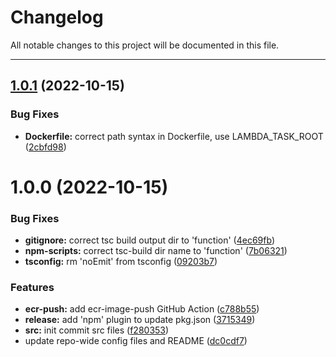 # Changelog

All notable changes to this project will be documented in this file.

---


## [1.0.1](https://github.com/Nerdware-LLC/lambda-push-notification-service/compare/v1.0.0...v1.0.1) (2022-10-15)


### Bug Fixes

* **Dockerfile:** correct path syntax in Dockerfile, use LAMBDA_TASK_ROOT ([2cbfd98](https://github.com/Nerdware-LLC/lambda-push-notification-service/commit/2cbfd9840589b920d1360f2546487bd95a613019))

# 1.0.0 (2022-10-15)


### Bug Fixes

* **gitignore:** correct tsc build output dir to 'function' ([4ec69fb](https://github.com/Nerdware-LLC/lambda-push-notification-service/commit/4ec69fb2acd1aa4ab8bdddb146db21de4d763849))
* **npm-scripts:** correct tsc-build dir name to 'function' ([7b06321](https://github.com/Nerdware-LLC/lambda-push-notification-service/commit/7b06321aec777f73d4fb3f9bc7d644c5f107faaf))
* **tsconfig:** rm 'noEmit' from tsconfig ([09203b7](https://github.com/Nerdware-LLC/lambda-push-notification-service/commit/09203b7f824b64d535978b8b200213d45cb8831f))


### Features

* **ecr-push:** add ecr-image-push GitHub Action ([c788b55](https://github.com/Nerdware-LLC/lambda-push-notification-service/commit/c788b554a85de159790996d58e50eda419cfd307))
* **release:** add 'npm' plugin to update pkg.json ([3715349](https://github.com/Nerdware-LLC/lambda-push-notification-service/commit/3715349adf248a360c25fc116b770870270c179d))
* **src:** init commit src files ([f280353](https://github.com/Nerdware-LLC/lambda-push-notification-service/commit/f2803537e2014db4096e170ae4166e8e0cdc7947))
* update repo-wide config files and README ([dc0cdf7](https://github.com/Nerdware-LLC/lambda-push-notification-service/commit/dc0cdf79718a2ee6b205c449ed46179401ba7a0b))
